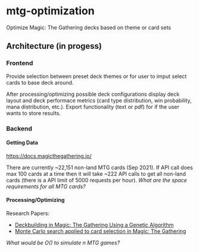 # mtg-optimization
Optimize Magic: The Gathering decks based on theme or card sets

## Architecture (in progess)
### Frontend
Provide selection between preset deck themes or for user to imput select cards to base deck around. 

After processing/optimizing possible deck configurations display deck layout and deck performace metrics (card type distribution, win probability, mana distribution, etc.).
Export functionality (text or pdf) for if the user wants to store results. 
### Backend
#### Getting Data
https://docs.magicthegathering.io/

There are currently ~22,151 non-land MTG cards (Sep 2021). If API call does max 100 cards at a time then it will take ~222 API calls to get all non-land cards (there is a API limit of 5000 requests per hour). *What are the space requirements for all MTG cards?* 

#### Processing/Optimizing
Research Papers:
* [Deckbuilding in Magic: The Gathering Using a Genetic Algorithm](https://ntnuopen.ntnu.no/ntnu-xmlui/bitstream/handle/11250/2462429/16274_FULLTEXT.pdf?sequence=1&isAllowed=y)
* [Monte Carlo search applied to card selection in Magic: The Gathering](https://ieeexplore.ieee.org/abstract/document/5286501)

*What would be O() to simulate n MTG games?*
